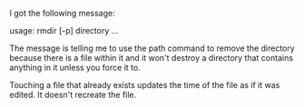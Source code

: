 I got the following message:

usage: rmdir [-p] directory ...

The message is telling me to use the path command to remove
the directory because there is a file within it and it won't
destroy a directory that contains anything in it unless you
force it to.

Touching a file that already exists updates the time of the file as if it was edited. It doesn't recreate the file.
